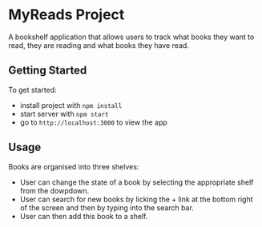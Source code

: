 # MyReads Project

A bookshelf application that allows users to track what books they want to read, they are reading and what books they have read.

## Getting Started

To get started:

* install project with `npm install`
* start server with `npm start`
* go to `http://localhost:3000` to view the app

## Usage

Books are organised into three shelves:
- User can change the state of a book by selecting the appropriate shelf from the dowpdown.
- User can search for new books by licking the + link at the bottom right of the screen and then by typing into the search bar.
- User can then add this book to a shelf.
